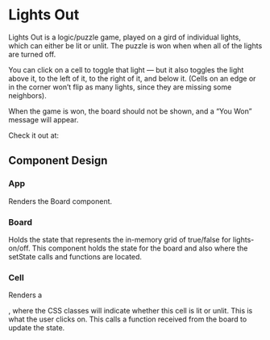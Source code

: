 # Lights Out

Lights Out is a logic/puzzle game, played on a gird of individual lights, which can either be lit or unlit. The puzzle is won when when all of the lights are turned off.

You can click on a cell to toggle that light — but it also toggles the light above it, to the left of it, to the right of it, and below it. (Cells on an edge or in the corner won’t flip as many lights, since they are missing some neighbors).

When the game is won, the board should not be shown, and a “You Won” message will appear.

Check it out at: 

## Component Design

### App

Renders the Board component.

### Board

Holds the state that represents the in-memory grid of true/false for lights-on/off. This component holds the state for the board and also where the setState calls and functions are located.

### Cell

Renders a __<div>__, where the CSS classes will indicate whether this cell is lit or unlit. This is what the user clicks on. This calls a function received from the board to update the state.
